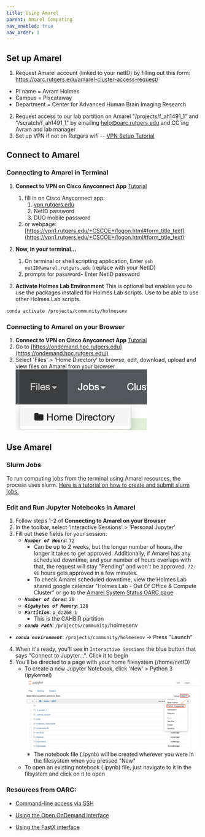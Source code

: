 ```yaml
---
title: Using Amarel
parent: Amarel Computing
nav_enabled: true 
nav_order: 1
---
```

## Set up Amarel
1. Request Amarel account (linked to your netID) by filling out this form: https://oarc.rutgers.edu/amarel-cluster-access-request/
- PI name = Avram Holmes
- Campus = Piscataway
- Department = Center for Advanced Human Brain Imaging Research
2. Request access to our lab partition on Amarel "/projects/f_ah1491_1" and "/scratch/f_ah1491_1" by emailing help@oarc.rutgers.edu and CC'ing Avram and lab manager 
3. Set up VPN if not on Rutgers wifi -- [VPN Setup Tutorial](https://holmeslab.github.io/holmeslab/docs/Amarel/rutgers-vpn/)

## Connect to Amarel 
### Connecting to Amarel in Terminal
1. **Connect to VPN on Cisco Anyconnect App** [Tutorial](https://holmeslab.github.io/holmeslab/docs/Amarel/rutgers-vpn/)

    1. fill in on Cisco Anyconnect app:
        1. [vpn.rutgers.edu](http://vpn1.rutgers.edu) 
        2. NetID password 
        3. DUO mobile password
    2. or webpage: [https://vpn1.rutgers.edu/+CSCOE+/logon.html#form_title_text](https://vpn1.rutgers.edu/+CSCOE+/logon.html#form_title_text) 


2. **Now, in your terminal...**
    1. On terminal or shell scripting application, Enter `ssh netID@amarel.rutgers.edu` (replace with your NetID)
    2. prompts for password- Enter NetID password

3. **Activate Holmes Lab Environment** 
This is optional but enables you to use the packages installed for Holmes Lab scripts. Use to be able to use other Holmes Lab scripts.
```bash
conda activate /projects/community/holmesenv
```


### Connecting to Amarel on your Browser
1. **Connect to VPN on Cisco Anyconnect App** [Tutorial](https://holmeslab.github.io/holmeslab/docs/Amarel/rutgers-vpn/)
2. Go to [https://ondemand.hpc.rutgers.edu](https://ondemand.hpc.rutgers.edu/)
3. Select 'Files' > 'Home Directory' to browse, edit, download, upload and view files on Amarel from your browser
![files](ondemand/files.png)

## Use Amarel
### Slurm Jobs
To run computing jobs from the terminal using Amarel resources, the process uses slurm. [Here is a tutorial on how to create and submit slurm jobs.](https://holmeslab.github.io/holmeslab/docs/Amarel/slurm-jobs-tutorial/)
 
### Edit and Run Jupyter Notebooks in Amarel
1. Follow steps 1-2 of **Connecting to Amarel on your Browser**
2. In the toolbar, select 'Interactive Sessions' > 'Personal Jupyter'
3. Fill out these fields for your session:
    - ***`Number of Hours`***: `72`
        - Can be up to 2 weeks, but the longer number of hours, the longer it takes to get approved. Additionally, if Amarel has any scheduled downtime, and your number of hours overlaps with that, the request will stay "Pending" and won't be approved. `72-96` hours gets approved in a few minutes. 
        - To check Amarel scheduled downtime, view the Holmes Lab shared google calendar "Holmes Lab - Out Of Office & Compute Cluster" or go to the [Amarel System Status OARC page](https://oarc.rutgers.edu/amarel-system-status/)
    - ***`Number of Cores`***: `20`
    - ***`Gigabytes of Memory`***: `128`
    - ***`Partition`***: `p_dz268_1`
        - This is the CAHBIR partition
    - ***`conda Path`***: `/projects/community/`holmesenv
  - ***`conda environment`***: `/projects/community/holmesenv`
-> Press "Launch"

4. When it's ready, you'll see in `Interactive Sessions` the blue button that says "Connect to Jupyter...". Click it to begin
5. You'll be directed to a page with your home filesystem (/home/netID)
    - To create a new Jupyter Notebook, click 'New' >  Python 3 (ipykernel)
    ![new-nb](ondemand/new-nb.png)
        - The notebook file (.ipynb) will be created wherever you were in the filesystem when you pressed "New"
    - To open an existing notebook (.ipynb) file, just navigate to it in the filsystem and click on it to open

    

### Resources from OARC:
- [Command-line access via SSH](https://sites.google.com/view/cluster-user-guide#h.z2yzkhdnjk82)

- [Using the Open OnDemand interface](https://sites.google.com/view/cluster-user-guide#h.z6biscu53ldl)

- [Using the FastX interface](https://sites.google.com/view/cluster-user-guide#h.jsnqsekyy1u6)